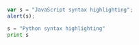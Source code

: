 

```javascript
var s = "JavaScript syntax highlighting";
alert(s);
```
 
```python
s = "Python syntax highlighting"
print s
```